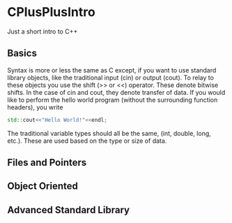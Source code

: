 # CPlusPlusIntro
Just a short intro to C++
## Basics
Syntax is more or less the same as C except, if you want to use standard library objects, like 
the traditional input (cin) or output (cout). To relay to these objects you use the shift (>>
or <<) operator. These denote bitwise shifts. In the case of cin and cout, they denote transfer of data. 
If you would like to perform the hello world program (without the surrounding function headers), you write
```c++
std::cout<<"Hello World!"<<endl;
```
The traditional variable types should all be the same, (int, double, long, etc.). These
are used based on the type or size of data. 

## Files and Pointers

## Object Oriented 

## Advanced Standard Library
